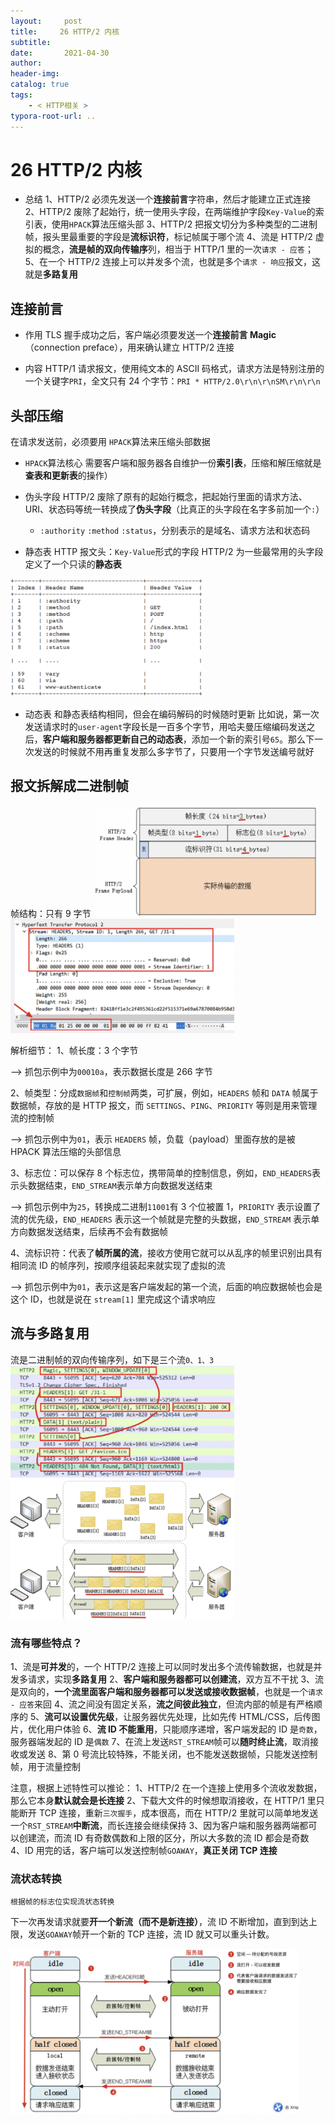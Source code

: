 ```yaml
---
layout:     post
title:     26 HTTP/2 内核
subtitle:  
date:       2021-04-30
author:     
header-img: 
catalog: true
tags:
    - < HTTP相关 >
typora-root-url: ..
---
```



# 26 HTTP/2 内核

-   总结
1、HTTP/2 必须先发送一个**连接前言**字符串，然后才能建立正式连接
2、HTTP/2 废除了起始行，统一使用头字段，在两端维护字段`Key-Value`的索引表，使用`HPACK`算法压缩头部
3、HTTP/2 把报文切分为多种类型的二进制帧，报头里最重要的字段是**流标识符**，标记帧属于哪个流
4、流是 HTTP/2 虚拟的概念，**流是帧的双向传输序**列，相当于 HTTP/1 里的一次`请求 - 应答`；
5、在一个 HTTP/2 连接上可以并发多个流，也就是多个`请求 - 响应`报文，这就是**多路复用**

## 连接前言
-   作用
TLS 握手成功之后，客户端必须要发送一个**连接前言 Magic**（connection preface），用来确认建立 HTTP/2 连接

-   内容
HTTP/1 请求报文，使用纯文本的 ASCII 码格式，请求方法是特别注册的一个关键字`PRI`，全文只有 24 个字节：`PRI * HTTP/2.0\r\n\r\nSM\r\n\r\n`

## 头部压缩
在请求发送前，必须要用 `HPACK`算法来压缩头部数据

-    `HPACK`算法核心
    需要客户端和服务器各自维护一份**索引表**，压缩和解压缩就是**查表和更新表**的操作）
    
-   伪头字段
    HTTP/2 废除了原有的起始行概念，把起始行里面的请求方法、URI、状态码等统一转换成了**伪头字段**（比真正的头字段在名字多前加一个`:`）
    -   `:authority` `:method` `:status`，分别表示的是域名、请求方法和状态码
    
-   静态表
HTTP 报文头：`Key-Value`形式的字段
HTTP/2 为一些最常用的头字段定义了一个只读的**静态表**
<img src="/../img/assets_2019/image-20210430100035153.png" alt="image-20210430100035153" style="zoom:30%;" />

-   动态表
和静态表结构相同，但会在编码解码的时候随时更新
比如说，第一次发送请求时的`user-agent`字段长是一百多个字节，用哈夫曼压缩编码发送之后，**客户端和服务器都更新自己的动态表**，添加一个新的索引号`65`。那么下一次发送的时候就不用再重复发那么多字节了，只要用一个字节发送编号就好

## 报文拆解成二进制帧
帧结构：只有 9 字节
<img src="/../img/assets_2019/image-20210430100142897.png" alt="image-20210430100142897" style="zoom:35%;" />
<img src="/../img/assets_2019/image-20210430100214085.png" alt="image-20210430100214085" style="zoom:35%;" />

解析细节：
1、帧长度：3 个字节

--> 抓包示例中为`00010a`，表示数据长度是 266 字节

2、帧类型：分成`数据帧`和`控制帧`两类，可扩展，例如，`HEADERS` 帧和 `DATA` 帧属于数据帧，存放的是 HTTP 报文，而 `SETTINGS`、`PING`、`PRIORITY` 等则是用来管理流的控制帧 

--> 抓包示例中为`01`，表示 `HEADERS` 帧，负载（payload）里面存放的是被 HPACK 算法压缩的头部信息

3、标志位：可以保存 8 个标志位，携带简单的控制信息，例如，`END_HEADERS`表示头数据结束，`END_STREAM`表示单方向数据发送结束

 --> 抓包示例中为`25`，转换成二进制`11001`有 3 个位被置 1，`PRIORITY` 表示设置了流的优先级，`END_HEADERS` 表示这一个帧就是完整的头数据，`END_STREAM` 表示单方向数据发送结束，后续再不会有数据帧

4、流标识符：代表了**帧所属的流**，接收方使用它就可以从乱序的帧里识别出具有相同流 ID 的帧序列，按顺序组装起来就实现了虚拟的流

 --> 抓包示例中为`01`，表示这是客户端发起的第一个流，后面的响应数据帧也会是这个 ID，也就是说在 `stream[1]` 里完成这个请求响应

 ## 流与多路复用
 流是二进制帧的双向传输序列，如下是三个流`0、1、3`
<img src="/../img/assets_2019/image-20210430100355483.png" alt="image-20210430100355483" style="zoom:35%;" />
 <img src="/../img/assets_2019/image-20210430100422700.png" alt="image-20210430100422700" style="zoom:35%;" />

### 流有哪些特点？
1、流是**可并发**的，一个 HTTP/2 连接上可以同时发出多个流传输数据，也就是并发多请求，实现**多路复用**
2、**客户端和服务器都可以创建流**，双方互不干扰
3、流是双向的，**一个流里面客户端和服务器都可以发送或接收数据帧**，也就是一个`请求 - 应答`来回
4、流之间没有固定关系，**流之间彼此独立**，但流内部的帧是有严格顺序的
5、**流可以设置优先级**，让服务器优先处理，比如先传 HTML/CSS，后传图片，优化用户体验
6、**流 ID 不能重用**，只能顺序递增，客户端发起的 ID 是`奇数`，服务器端发起的 ID 是`偶数`
7、在流上发送`RST_STREAM`帧可以**随时终止流**，取消接收或发送
8、第 0 号流比较特殊，不能关闭，也不能发送数据帧，只能发送控制帧，用于流量控制

注意，根据上述特性可以推论：
1、HTTP/2 在一个连接上使用多个流收发数据，那么它本身**默认就会是长连接**
2、下载大文件的时候想取消接收，在 HTTP/1 里只能断开 TCP 连接，重新`三次握手`，成本很高，而在 HTTP/2 里就可以简单地发送一个`RST_STREAM`**中断流**，而长连接会继续保持
3、因为客户端和服务器两端都可以创建流，而流 ID 有奇数偶数和上限的区分，所以大多数的流 ID 都会是奇数
4、ID 用完的话，客户端可以发送控制帧`GOAWAY`，**真正关闭 TCP 连接**

### 流状态转换
    根据帧的标志位实现流状态转换

下一次再发请求就要**开一个新流（而不是新连接）**，流 ID 不断增加，直到到达上限，发送`GOAWAY`帧开一个新的 TCP 连接，流 ID 就又可以重头计数。

<img src="/../img/assets_2019/image-20210430100605211.png" alt="image-20210430100605211" style="zoom:45%;" />


